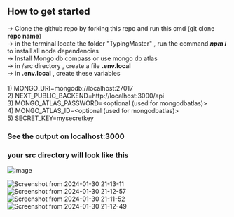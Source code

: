 ## How to get started

-> Clone the github repo by forking this repo and run this cmd (git clone <b>repo name</b>)<br/>
-> in the terminal locate the folder "TypingMaster" , run the command <i><b>npm i</b></i> to install all node dependencies<br/>
-> Install Mongo db compass or use mongo db atlas<br/>
-> in /src directory , create a file <b>.env.local</b><br/> 
-> in <b>.env.local</b> , create these variables<br/><br/>
    1) MONGO_URI=mongodb://localhost:27017<br/>
    2) NEXT_PUBLIC_BACKEND=http://localhost:3000/api<br/>
    3) MONGO_ATLAS_PASSWORD=<optional (used for mongodbatlas)><br/>
    4) MONGO_ATLAS_ID=<optional (used for mongodbatlas)><br/>
    5) SECRET_KEY=mysecretkey<br/>


### See the output on localhost:3000


### your src directory will look like this
![image](https://github.com/PIYUSH-GIRI23/Typing-Master/assets/130428916/c23157c8-f756-4e05-b110-f3962f18941e)

![Screenshot from 2024-01-30 21-13-11](https://github.com/PIYUSH-GIRI23/Typing-Master/assets/130428916/a708ebd3-86e9-4c53-b12f-a04fbad76bfb)
![Screenshot from 2024-01-30 21-12-57](https://github.com/PIYUSH-GIRI23/Typing-Master/assets/130428916/3aa3d490-6c2b-4d2f-be98-5f99064db4f7)
![Screenshot from 2024-01-30 21-11-52](https://github.com/PIYUSH-GIRI23/Typing-Master/assets/130428916/4fcf3604-ee5d-4df6-8e90-9aa178caada6)
![Screenshot from 2024-01-30 21-12-49](https://github.com/PIYUSH-GIRI23/Typing-Master/assets/130428916/4593d7f6-51a2-431c-8b9d-e5c733a4a0fb)

